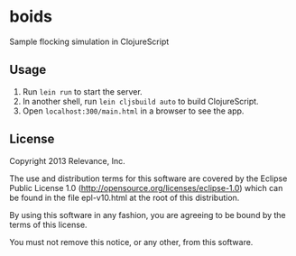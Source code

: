 # boids

Sample flocking simulation in ClojureScript

## Usage

1. Run `lein run` to start the server.
2. In another shell, run `lein cljsbuild auto` to build ClojureScript.
3. Open `localhost:300/main.html` in a browser to see the app.

## License
Copyright 2013 Relevance, Inc.

The use and distribution terms for this software are covered by the
Eclipse Public License 1.0 (http://opensource.org/licenses/eclipse-1.0)
which can be found in the file epl-v10.html at the root of this distribution.

By using this software in any fashion, you are agreeing to be bound by
the terms of this license.

You must not remove this notice, or any other, from this software.
